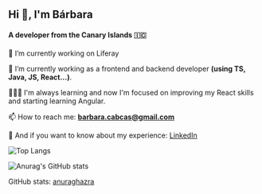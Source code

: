 ## Hi 👋, I'm Bárbara
#### A developer from the Canary Islands 🇮🇨
 
 🔭 I’m currently working on Liferay

 🌱 I’m currently working as a frontend and backend developer **(using TS, Java, JS, React...)**.
  
 👩🏻‍💻 I'm always learning and now I'm focused on improving my React skills and starting learning Angular.

 📫 How to reach me: **barbara.cabcas@gmail.com**

 📄 And if you want to know about my experience: [LinkedIn](https://www.linkedin.com/in/barbara-cabrera-castro/)

![Top Langs](https://github-readme-stats.vercel.app/api/top-langs?username=barbaracabrera&show_icons=true&theme=merko&locale=en&layout=compact)

![Anurag's GitHub stats](https://github-readme-stats.vercel.app/api?username=barbaracabrera&show_icons=true&theme=merko&locale=en)


GitHub stats: [anuraghazra](https://github.com/anuraghazra/github-readme-stats)
